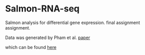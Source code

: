 # Salmon-RNA-seq

Salmon analysis for differential gene expression. final assignment assignment. 

Data was generated by Pham et al. [paper](https://www.ncbi.nlm.nih.gov/pmc/articles/PMC5314117/)

which can be found [here](https://www.ncbi.nlm.nih.gov/geo/query/acc.cgi?acc=GSE82237)
